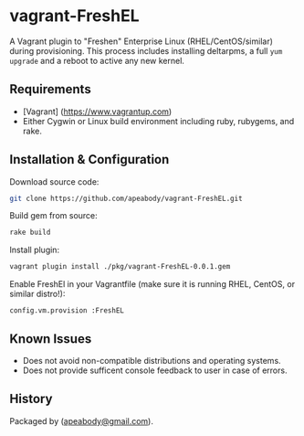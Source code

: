 # vagrant-FreshEL

A Vagrant plugin to "Freshen" Enterprise Linux (RHEL/CentOS/similar) during provisioning.  This process includes installing deltarpms, a full `yum upgrade` and a reboot to active any new kernel.

## Requirements

- [Vagrant] (https://www.vagrantup.com)
- Either Cygwin or Linux build environment including ruby, rubygems, and rake.

## Installation & Configuration

Download source code:

```bash
git clone https://github.com/apeabody/vagrant-FreshEL.git
```

Build gem from source:

```bash
rake build
```

Install plugin:

```bash
vagrant plugin install ./pkg/vagrant-FreshEL-0.0.1.gem
```

Enable FreshEl in your Vagrantfile (make sure it is running RHEL, CentOS, or similar distro!):

`config.vm.provision :FreshEL`

## Known Issues

* Does not avoid non-compatible distributions and operating systems.
* Does not provide sufficent console feedback to user in case of errors.

## History

Packaged by (apeabody@gmail.com).



